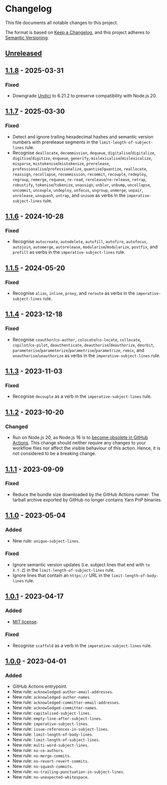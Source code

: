 # Changelog

This file documents all notable changes to this project.

The format is based on [Keep a Changelog](https://keepachangelog.com/en/1.1.0),
and this project adheres
to [Semantic Versioning](https://semver.org/spec/v2.0.0.html).

## [Unreleased]

## [1.1.8] - 2025-03-31
### Fixed
- Downgrade [Undici](https://github.com/nodejs/undici) to 6.21.2 to preserve
  compatibility with Node.js 20.

## [1.1.7] - 2025-03-30
### Fixed
- Detect and ignore trailing hexadecimal hashes and semantic version numbers
  with prerelease segments in the `limit-length-of-subject-lines` rule.
- Recognise `deallocate`, `decommission`, `dequeue`, `digitalise`/`digitalize`,
  `digitise`/`digitize`, `enqueue`, `generify`, `mislexicalise`/`mislexicalize`,
  `misparse`, `mistokenise`/`mistokenize`, `prerelease`,
  `professionalise`/`professionalize`, `quantise`/`quantize`, `reallocate`,
  `reassign`, `recollapse`, `recommission`, `recommit`, `recouple`, `redeploy`,
  `regroup`, `remerge`, `requeue`, `re-read`, `rerelease`/`re-release`,
  `retrap`, `robustify`, `tokenise`/`tokenize`, `unassign`, `unblur`, `unbump`,
  `uncollapse`, `uncommit`, `uncouple`, `undeploy`, `unfocus`, `ungroup`,
  `unmerge`, `unpair`, `unrelease`, `unsquash`, `untrap`, and `unzoom` as verbs
  in the `imperative-subject-lines` rule.

## [1.1.6] - 2024-10-28
### Fixed
- Recognise `autocreate`, `autodelete`, `autofill`, `autofire`, `autofocus`,
  `autojoin`, `automerge`, `autorelease`, `modularise`/`modularize`, `postfix`,
  and `prefill` as verbs in the `imperative-subject-lines` rule.

## [1.1.5] - 2024-05-20
### Fixed
- Recognise `alias`, `inline`, `proxy`, and `reroute` as verbs in
  the `imperative-subject-lines` rule.

## [1.1.4] - 2023-12-18
### Fixed
- Recognise `coauthor`/`co-author`, `colocate`/`co-locate`, `collocate`,
  `copilot`/`co-pilot`, `deauthenticate`, `deauthorise`/`deauthorize`,
  `deorbit`, `parameterise`/`parameterize`/`parametrise`/`parametrize`, `remix`,
  and `unauthorise`/`unauthorize` as verbs in the `imperative-subject-lines`
  rule.

## [1.1.3] - 2023-11-03
### Fixed
- Recognise `decouple` as a verb in the `imperative-subject-lines` rule.

## [1.1.2] - 2023-10-20
### Changed
- Run on Node.js 20, as Node.js 16 is
  to [become obsolete in GitHub Actions](https://github.blog/changelog/2023-09-22-github-actions-transitioning-from-node-16-to-node-20).
  This change should neither require any changes to your workflow files nor
  affect the visible behaviour of this action. Hence, it is not considered to be
  a breaking change.

## [1.1.1] - 2023-09-09
### Fixed
- Reduce the bundle size downloaded by the GitHub Actions runner. The tarball
  archive exported by GitHub no longer contains Yarn PnP binaries.

## [1.1.0] - 2023-05-04
### Added
- New rule: `unique-subject-lines`.

### Fixed
- Ignore semantic version updates (i.e. subject lines that end with `to X.Y.Z`)
  in the `limit-length-of-subject-lines` rule.
- Ignore lines that contain an `https://` URL in
  the `limit-length-of-body-lines` rule.

## [1.0.1] - 2023-04-17
### Added
- [MIT license](https://choosealicense.com/licenses/mit).

### Fixed
- Recognise `scaffold` as a verb in the `imperative-subject-lines` rule.

## [1.0.0] - 2023-04-01
### Added
- GitHub Actions entrypoint.
- New rule: `acknowledged-author-email-addresses`.
- New rule: `acknowledged-author-names`.
- New rule: `acknowledged-committer-email-addresses`.
- New rule: `acknowledged-committer-names`.
- New rule: `capitalised-subject-lines`.
- New rule: `empty-line-after-subject-lines`.
- New rule: `imperative-subject-lines`.
- New rule: `issue-references-in-subject-lines`.
- New rule: `limit-length-of-body-lines`.
- New rule: `limit-length-of-subject-lines`.
- New rule: `multi-word-subject-lines`.
- New rule: `no-co-authors`.
- New rule: `no-merge-commits`.
- New rule: `no-revert-revert-commits`.
- New rule: `no-squash-commits`.
- New rule: `no-trailing-punctuation-in-subject-lines`.
- New rule: `no-unexpected-whitespace`.

[unreleased]: https://github.com/rainstormy/github-action-validate-commit-messages/compare/v1.1.8...HEAD
[1.1.8]: https://github.com/rainstormy/github-action-validate-commit-messages/compare/v1.1.7...v1.1.8
[1.1.7]: https://github.com/rainstormy/github-action-validate-commit-messages/compare/v1.1.6...v1.1.7
[1.1.6]: https://github.com/rainstormy/github-action-validate-commit-messages/compare/v1.1.5...v1.1.6
[1.1.5]: https://github.com/rainstormy/github-action-validate-commit-messages/compare/v1.1.4...v1.1.5
[1.1.4]: https://github.com/rainstormy/github-action-validate-commit-messages/compare/v1.1.3...v1.1.4
[1.1.3]: https://github.com/rainstormy/github-action-validate-commit-messages/compare/v1.1.2...v1.1.3
[1.1.2]: https://github.com/rainstormy/github-action-validate-commit-messages/compare/v1.1.1...v1.1.2
[1.1.1]: https://github.com/rainstormy/github-action-validate-commit-messages/compare/v1.1.0...v1.1.1
[1.1.0]: https://github.com/rainstormy/github-action-validate-commit-messages/compare/v1.0.1...v1.1.0
[1.0.1]: https://github.com/rainstormy/github-action-validate-commit-messages/compare/v1.0.0...v1.0.1
[1.0.0]: https://github.com/rainstormy/github-action-validate-commit-messages/releases/tag/v1.0.0
